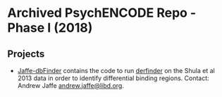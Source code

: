 # Archived PsychENCODE Repo - Phase I (2018)
## Projects

* [Jaffe-dbFinder](Jaffe-dbFinder/) contains the code to run [derfinder](http://bioconductor.org/packages/derfinder/) on the Shula et al 2013 data in order to identify differential binding regions. Contact: Andrew Jaffe <andrew.jaffe@libd.org>.
